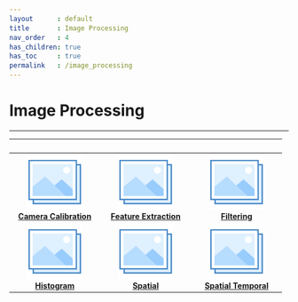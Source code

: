 ```yaml
---
layout      : default
title       : Image Processing
nav_order   : 4
has_children: true
has_toc     : true
permalink   : /image_processing
---
```


# Image Processing

---

|                                                                                                  <img width="150"/>                                                                                                  |                                                                                                  <img width="150"/>                                                                                                  |                                                                                              <img width="150"/>                                                                                              |
|:--------------------------------------------------------------------------------------------------------------------------------------------------------------------------------------------------------------------:|:--------------------------------------------------------------------------------------------------------------------------------------------------------------------------------------------------------------------:|:------------------------------------------------------------------------------------------------------------------------------------------------------------------------------------------------------------:|
| [![Camera Calibration](../data/photo.png)](https://phlong3105.github.io/one/image_processing/camera_calibration) <br> [**Camera Calibration**](https://phlong3105.github.io/one/image_processing/camera_calibration) | [![Feature Extraction](../data/photo.png)](https://phlong3105.github.io/one/image_processing/feature_extraction) <br> [**Feature Extraction**](https://phlong3105.github.io/one/image_processing/feature_extraction) |               [![Filtering](../data/photo.png)](https://phlong3105.github.io/one/image_processing/filtering) <br> [**Filtering**](https://phlong3105.github.io/one/image_processing/filtering)               |
|                   [![Histogram](../data/photo.png)](https://phlong3105.github.io/one/image_processing/histogram) <br> [**Histogram**](https://phlong3105.github.io/one/image_processing/histogram)                   |                       [![Spatial](../data/photo.png)](https://phlong3105.github.io/one/image_processing/spatial) <br> [**Spatial**](https://phlong3105.github.io/one/image_processing/spatial)                       | [![Spatial Temporal](../data/photo.png)](https://phlong3105.github.io/one/image_processing/spatial_temporal) <br> [**Spatial Temporal**](https://phlong3105.github.io/one/image_processing/spatial_temporal) |
